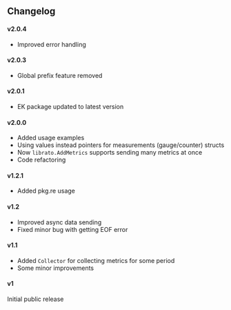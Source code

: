 ## Changelog

#### v2.0.4

* Improved error handling

#### v2.0.3

* Global prefix feature removed

#### v2.0.1

* EK package updated to latest version

#### v2.0.0

* Added usage examples
* Using values instead pointers for measurements (gauge/counter) structs
* Now `librato.AddMetrics` supports sending many metrics at once
* Code refactoring

#### v1.2.1

* Added pkg.re usage

#### v1.2

* Improved async data sending
* Fixed minor bug with getting EOF error

#### v1.1

* Added `Collector` for collecting metrics for some period
* Some minor improvements

#### v1

Initial public release
